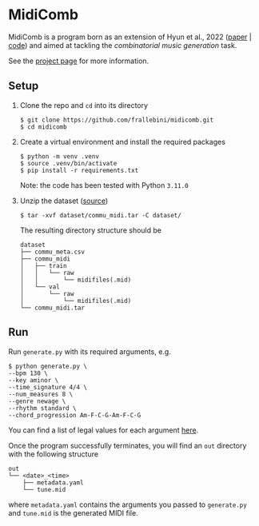 # MidiComb

MidiComb is a program born as an extension of Hyun et al., 2022 ([paper](https://arxiv.org/abs/2211.09385) | [code](https://github.com/POZAlabs/ComMU-code)) and aimed at tackling the *combinatorial music generation* task. 

See the [project page](https://frallebini.github.io/midicomb-demo) for more information.

## Setup

1. Clone the repo and `cd` into its directory
    ```
    $ git clone https://github.com/frallebini/midicomb.git
    $ cd midicomb
    ```

1. Create a virtual environment and install the required packages
    ```
    $ python -m venv .venv
    $ source .venv/bin/activate
    $ pip install -r requirements.txt
    ```
    Note: the code has been tested with Python `3.11.0`

1. Unzip the dataset ([source](https://github.com/POZAlabs/ComMU-code/tree/master/dataset))
    ```
    $ tar -xvf dataset/commu_midi.tar -C dataset/
    ```
    The resulting directory structure should be
    ```
    dataset
    ├── commu_meta.csv
    ├── commu_midi
    │   ├── train
    │   │   └── raw
    │   │       └── midifiles(.mid)
    │   └── val
    │       └── raw
    │           └── midifiles(.mid)
    └── commu_midi.tar
    ```

## Run

Run `generate.py` with its required arguments, e.g.
```
$ python generate.py \
--bpm 130 \
--key aminor \
--time_signature 4/4 \
--num_measures 8 \
--genre newage \
--rhythm standard \
--chord_progression Am-F-C-G-Am-F-C-G
```
You can find a list of legal values for each argument [here](cfg/metadata.yaml).

Once the program successfully terminates, you will find an `out` directory with the following structure
```
out
└── <date>_<time>
    ├── metadata.yaml
    └── tune.mid
```
where `metadata.yaml` contains the arguments you passed to `generate.py` and `tune.mid` is the generated MIDI file.